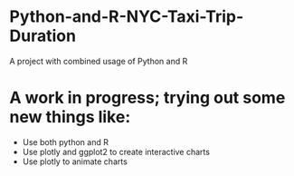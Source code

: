 # Python-and-R-NYC-Taxi-Trip-Duration
A project with combined usage of Python and R <br>
# A work in progress; trying out some new things like:
- Use both python and R
- Use plotly and ggplot2 to create interactive charts
- Use plotly to animate charts
